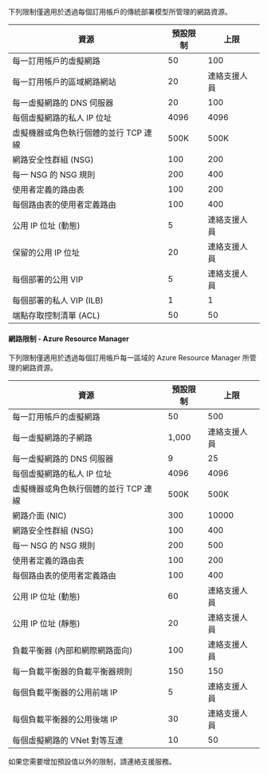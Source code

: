 下列限制僅適用於透過每個訂用帳戶的傳統部署模型所管理的網路資源。

| 資源 | 預設限制 | 上限 |
| --- | --- | --- |
| 每一訂用帳戶的虛擬網路 |50 |100 |
| 每一訂用帳戶的區域網路網站 |20 |連絡支援人員 |
| 每一虛擬網路的 DNS 伺服器 |20 |100 |
| 每個虛擬網路的私人 IP 位址 |4096 |4096 |
| 虛擬機器或角色執行個體的並行 TCP 連線 |500K |500K |
| 網路安全性群組 (NSG) |100 |200 |
| 每一 NSG 的 NSG 規則 |200 |400 |
| 使用者定義的路由表 |100 |200 |
| 每個路由表的使用者定義路由 |100 |400 |
| 公用 IP 位址 (動態) |5 |連絡支援人員 |
| 保留的公用 IP 位址 |20 |連絡支援人員 |
| 每個部署的公用 VIP |5 |連絡支援人員 |
| 每個部署的私人 VIP (ILB) |1 |1 |
| 端點存取控制清單 (ACL) |50 |50 |

#### <a name="a-nameazure-resource-manager-virtual-networking-limitsanetworking-limits---azure-resource-manager"></a><a name="azure-resource-manager-virtual-networking-limits"></a>網路限制 - Azure Resource Manager
下列限制僅適用於透過每個訂用帳戶每一區域的 Azure Resource Manager 所管理的網路資源。

| 資源 | 預設限制 | 上限 |
| --- | --- | --- |
| 每一訂用帳戶的虛擬網路 |50 |500 |
| 每一虛擬網路的子網路 |1,000 |連絡支援人員 |
| 每一虛擬網路的 DNS 伺服器 |9 |25 |
| 每個虛擬網路的私人 IP 位址 |4096 |4096 |
| 虛擬機器或角色執行個體的並行 TCP 連線 |500K |500K |
| 網路介面 (NIC) |300 |10000 |
| 網路安全性群組 (NSG) |100 |400 |
| 每一 NSG 的 NSG 規則 |200 |500 |
| 使用者定義的路由表 |100 |200 |
| 每個路由表的使用者定義路由 |100 |400 |
| 公用 IP 位址 (動態) |60 |連絡支援人員 |
| 公用 IP 位址 (靜態) |20 |連絡支援人員 |
| 負載平衡器 (內部和網際網路面向) |100 |連絡支援人員 |
| 每一負載平衡器的負載平衡器規則 |150 |150 |
| 每個負載平衡器的公用前端 IP |5 |連絡支援人員 |
| 每個負載平衡器的公用後端 IP |30 |連絡支援人員 |
| 每個虛擬網路的 VNet 對等互連 |10 |50 |

如果您需要增加預設值以外的限制，請連絡支援服務。



<!--HONumber=Dec16_HO3-->


